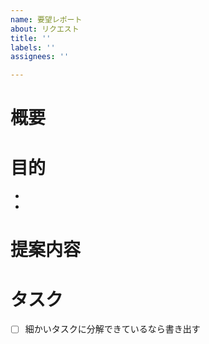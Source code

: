 ```yaml
---
name: 要望レポート
about: リクエスト
title: ''
labels: ''
assignees: ''

---
```


<!-- あくまでテンプレートなので必ずしもすべての項目を埋めなくてよい -->
<!-- 要望のテンプレート -->
# 概要
# 目的
*
*
# 提案内容
# タスク
- [ ] 細かいタスクに分解できているなら書き出す
